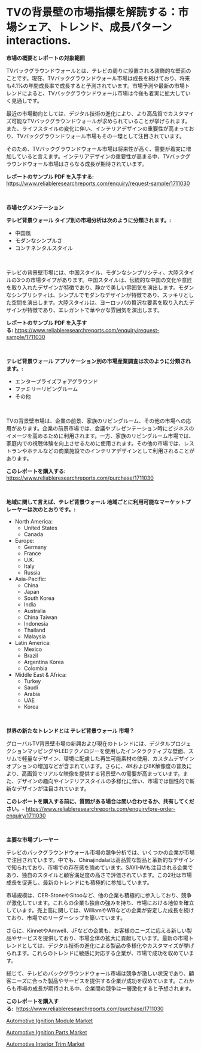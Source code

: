 <p><h1>TVの背景壁の市場指標を解読する：市場シェア、トレンド、成長パターンinteractions.</h1></p><p><strong>市場の概要とレポートの対象範囲</strong></p>
<p><p>TVバックグラウンドウォールとは、テレビの周りに設置される装飾的な壁面のことです。現在、TVバックグラウンドウォール市場は成長を続けており、将来も4.1%の年間成長率で成長すると予測されています。市場予測や最新の市場トレンドによると、TVバックグラウンドウォール市場は今後も着実に拡大していく見通しです。</p><p>最近の市場動向としては、デジタル技術の進化により、より高品質でカスタマイズ可能なTVバックグラウンドウォールが求められていることが挙げられます。また、ライフスタイルの変化に伴い、インテリアデザインの重要性が高まっており、TVバックグラウンドウォール市場もその一環として注目されています。</p><p>そのため、TVバックグラウンドウォール市場は将来性が高く、需要が着実に増加していると言えます。インテリアデザインの重要性が高まる中、TVバックグラウンドウォール市場はさらなる成長が期待されています。</p></p>
<p><strong>レポートのサンプル PDF を入手する:</strong> <a href="https://www.reliableresearchreports.com/enquiry/request-sample/1711030">https://www.reliableresearchreports.com/enquiry/request-sample/1711030</a></p>
<p>&nbsp;</p>
<p><strong>市場セグメンテーション</strong></p>
<p><strong>テレビ背景ウォール タイプ別の市場分析は次のように分類されます。:</strong></p>
<p><ul><li>中国風</li><li>モダンなシンプルさ</li><li>コンチネンタルスタイル</li></ul></p>
<p>&nbsp;</p>
<p><p>テレビの背景壁市場には、中国スタイル、モダンなシンプリシティ、大陸スタイルの3つの市場タイプがあります。中国スタイルは、伝統的な中国の文化や意匠を取り入れたデザインが特徴であり、静かで美しい雰囲気を演出します。モダンなシンプリシティは、シンプルでモダンなデザインが特徴であり、スッキリとした空間を演出します。大陸スタイルは、ヨーロッパの贅沢な要素を取り入れたデザインが特徴であり、エレガントで華やかな雰囲気を演出します。</p></p>
<p><strong>レポートのサンプル PDF を入手する:</strong>&nbsp;<a href="https://www.reliableresearchreports.com/enquiry/request-sample/1711030">https://www.reliableresearchreports.com/enquiry/request-sample/1711030</a></p>
<p>&nbsp;</p>
<p><strong> テレビ背景ウォール アプリケーション別の市場産業調査は次のように分類されます。:</strong></p>
<p><ul><li>エンタープライズフォアグラウンド</li><li>ファミリーリビングルーム</li><li>その他</li></ul></p>
<p>&nbsp;</p>
<p><p>TVの背景壁市場は、企業の前景、家族のリビングルーム、その他の市場への応用があります。企業の前景市場では、会議やプレゼンテーション時にビジネスのイメージを高めるために利用されます。一方、家族のリビングルーム市場では、家庭内での視聴体験を向上させるために使用されます。その他の市場では、レストランやホテルなどの商業施設でのインテリアデザインとして利用されることがあります。</p></p>
<p><strong>このレポートを購入する:</strong>&nbsp; <a href="https://www.reliableresearchreports.com/purchase/1711030">https://www.reliableresearchreports.com/purchase/1711030</a></p>
<p>&nbsp;</p>
<p><strong>地域に関して言えば、テレビ背景ウォール 地域ごとに利用可能なマーケットプレーヤーは次のとおりです。:</strong></p>
<p><ul>
    <li>
        North America:
        <ul>
            <li>United States</li>
            <li>Canada</li>
        </ul>
    </li>
    <li>
        Europe:
        <ul>
            <li>Germany</li>
            <li>France</li>
            <li>U.K.</li>
            <li>Italy</li>
            <li>Russia</li>
        </ul>
    </li>
    <li>
        Asia-Pacific:
        <ul>
            <li>China</li>
            <li>Japan</li>
            <li>South Korea</li>
            <li>India</li>
            <li>Australia</li>
            <li>China Taiwan</li>
            <li>Indonesia</li>
            <li>Thailand</li>
            <li>Malaysia</li>
        </ul>
    </li>
    <li>
        Latin America:
        <ul>
            <li>Mexico</li>
            <li>Brazil</li>
            <li>Argentina Korea</li>
            <li>Colombia</li>
        </ul>
    </li>
    <li>
        Middle East & Africa:
        <ul>
            <li>Turkey</li>
            <li>Saudi</li>
            <li>Arabia</li>
            <li>UAE</li>
            <li>Korea</li>
        </ul>
    </li>
    </ul></p>
<p>&nbsp;</p>
<p><strong>世界の新たなトレンドとは テレビ背景ウォール 市場？</strong></p>
<p><p>グローバルTV背景壁市場の新興および現在のトレンドには、デジタルプロジェクションマッピングやLEDテクノロジーを使用したインタラクティブな壁面、スリムで軽量なデザイン、環境に配慮した再生可能素材の使用、カスタムデザインオプションの増加などが含まれています。さらに、4Kおよび8K解像度の普及により、高画質でリアルな映像を提供する背景壁への需要が高まっています。また、デザインの趣向やインテリアスタイルの多様化に伴い、市場では個性的で斬新なデザインが注目されています。</p></p>
<p><strong>このレポートを購入する前に、質問がある場合は問い合わせるか、共有してください。</strong>- <a href="https://www.reliableresearchreports.com/enquiry/pre-order-enquiry/1711030">https://www.reliableresearchreports.com/enquiry/pre-order-enquiry/1711030</a></p>
<p>&nbsp;</p>
<p><strong>主要な市場プレーヤー</strong></p>
<p><p>テレビのバックグラウンドウォール市場の競争分析では、いくつかの企業が市場で注目されています。中でも、Chinajindalaiは高品質な製品と革新的なデザインで知られており、市場での存在感を強めています。SAYIHMも注目される企業であり、独自のスタイルと顧客満足度の高さで評価されています。この2社は市場成長を促進し、最新のトレンドにも積極的に参加しています。</p><p>市場規模は、CER-StoneやSitooなど、他の企業も積極的に参入しており、競争が激化しています。これらの企業も独自の強みを持ち、市場における地位を確立しています。売上高に関しては、WilliamやWBなどの企業が安定した成長を続けており、市場でのリーダーシップを築いています。</p><p>さらに、KinnetやAmwell、JFなどの企業も、お客様のニーズに応える新しい製品やサービスを提供しており、市場全体の拡大に貢献しています。最新の市場トレンドとしては、デジタル技術の進化による製品の多様化やカスタマイズが挙げられます。これらのトレンドに敏感に対応する企業が、市場で成功を収めています。</p><p>総じて、テレビのバックグラウンドウォール市場は競争が激しい状況であり、顧客ニーズに合った製品やサービスを提供する企業が成功を収めています。これからも市場の成長が期待される中、企業間の競争は一層激化すると予想されます。</p></p>
<p><strong>このレポートを購入する:</strong>&nbsp;&nbsp;<a href="https://www.reliableresearchreports.com/purchase/1711030">https://www.reliableresearchreports.com/purchase/1711030</a></p>
<p><p><a href="https://github.com/bmorecock/Market-Research-Report-List-2/blob/main/automotive-ignition-module-market.md">Automotive Ignition Module Market</a></p><p><a href="https://github.com/jsmusil/Market-Research-Report-List-2/blob/main/automotive-ignition-parts-market.md">Automotive Ignition Parts Market</a></p><p><a href="https://github.com/yemakinde/Market-Research-Report-List-1/blob/main/automotive-interior-trim-market.md">Automotive Interior Trim Market</a></p></p>